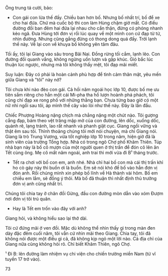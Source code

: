 Ông trung tá cười, bảo:

- Con gái con lừa thế đấy. Chiều ban hơn bố. Nhưng bố nhất trí, bố để xe cho hai đứa. Chứ mà cuốc bộ thì con làm Hùng chậm giờ mất. Có điều đường đồi ban đêm hai đứa lại nhau cho cẩn thận, đừng có phóng nhanh kẻo ngã. Đưa Hùng tới đơn vị rồi lúc quay về một mình con cứ đạp từ từ, nhìn đường. Nhưng cũng gắng đừng có thong dong quá đấy. Trời lạnh thế này. Về lại con về khuya bố không yên tâm đâu.

Tối ấy, tôi lại Giang vào sâu trong Bãi Nai. Đồng rừng tối cắm, lạnh lẽo. Con đường đồi quanh vắng, không ngừng uốn lượn và gập khúc. Gió bắc lúc thuận lúc ngược, nhưng mà tôi không thấy mệt, tôi đạp mãi miết.

Suy luận: Đây có phải là hoàn cảnh phù hợp để tình cảm thân mật, yêu mến giữa Giang và "tôi" này nở?

Tôi chưa khi nào đèo con gái. Cả hồi năm ngoái học lớp 10, được bố mẹ ưu tiên sắm riêng cho hẳn một cái Mi-pha tha hồ lượn hoành phá phách, tôi cũng chỉ đạp xe rong phố với những thằng bạn. Chưa từng bao giờ có một nữ nhi ngồi sau tôi, áp mình thế cây vào lòi như thế này. Đây là lần đầu.

Chiếc Phượng Hoàng nặng chịch mà chẳng nặng một chút nào. Tôi gượng cẳng đạp, bám theo vệt trăng mập mờ của con đường, lên dốc, xuống dốc, quành rẽ, lạng tránh, lao rất nhanh và phanh giật cục. Giang ngồi vững và thật êm sau tôi. Thỉnh thoảng chúng tôi mới nói chuyện, mà chỉ Giang nói. Giang là trò Trung Vương, vừa tốt nghiệp lớp 10 trong năm, hiện giờ đã là sinh viên của trường Tổng hợp. Nhà có trong ngõ Chợ phố Khâm Thiên. Túp nhà bạn này là bố cô mượn của một người quen ở thị trấn để đón cô lên ăn Tết cùng ông. Mẹ cô mất năm ngoái, anh trai thì mới vừa đi B¹ tháng trước.

- Tết ra chơi với bố con em, anh nhé. Nhà chỉ hai bố con mà cái thị trấn khỉ ho cò gáy này thì buồn ơi là buồn. Em sẽ nói khó để bố vào hẳn đơn vị đón anh. Rồi chúng mình xin phép bố lĩnh về Hà thành vài hôm. Bố em chiều em lắm, sẽ đồng ý thôi. Mà bố đã thuận thì nhất định thủ trưởng đơn vị anh cũng nhất trí.

Chúng tôi chia tay ở chân đồi Gừng, đầu con đường mòn dẫn vào xóm Đượm nơi đơn vị tôi trú quân.

- Hay là Tết em trốn vào đây với anh?

Giang hỏi, và không hiểu sao lại thở dài.

Tôi cứ đứng mãi ở ven đồi. Mặc dù không thể nhìn thấy gì trong màn đen dày đặc đêm cuối năm, tôi vẫn cứ nhìn mãi theo Giang. Chia tay, tôi đã không nói được một điều gì cả, đã không kịp ngỏ một lời nào. Cả địa chỉ của Giang nữa cũng không hỏi rõ. Chỉ biết Khâm Thiên, ngõ Chợ.

¹ Đi B: lên đường làm nhiệm vụ chi viện cho chiến trường miền Nam (từ vĩ tuyến 17 trở vào).

73